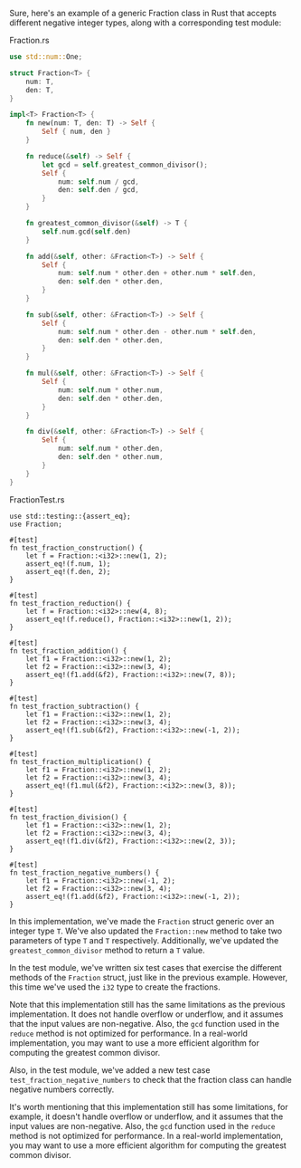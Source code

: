 Sure, here's an example of a generic Fraction class in Rust that accepts different negative integer types, along with a corresponding test module:

Fraction.rs

```rust
use std::num::One;

struct Fraction<T> {
    num: T,
    den: T,
}

impl<T> Fraction<T> {
    fn new(num: T, den: T) -> Self {
        Self { num, den }
    }

    fn reduce(&self) -> Self {
        let gcd = self.greatest_common_divisor();
        Self {
            num: self.num / gcd,
            den: self.den / gcd,
        }
    }

    fn greatest_common_divisor(&self) -> T {
        self.num.gcd(self.den)
    }

    fn add(&self, other: &Fraction<T>) -> Self {
        Self {
            num: self.num * other.den + other.num * self.den,
            den: self.den * other.den,
        }
    }

    fn sub(&self, other: &Fraction<T>) -> Self {
        Self {
            num: self.num * other.den - other.num * self.den,
            den: self.den * other.den,
        }
    }

    fn mul(&self, other: &Fraction<T>) -> Self {
        Self {
            num: self.num * other.num,
            den: self.den * other.den,
        }
    }

    fn div(&self, other: &Fraction<T>) -> Self {
        Self {
            num: self.num * other.den,
            den: self.den * other.num,
        }
    }
}
```

FractionTest.rs

```
use std::testing::{assert_eq};
use Fraction;

#[test]
fn test_fraction_construction() {
    let f = Fraction::<i32>::new(1, 2);
    assert_eq!(f.num, 1);
    assert_eq!(f.den, 2);
}

#[test]
fn test_fraction_reduction() {
    let f = Fraction::<i32>::new(4, 8);
    assert_eq!(f.reduce(), Fraction::<i32>::new(1, 2));
}

#[test]
fn test_fraction_addition() {
    let f1 = Fraction::<i32>::new(1, 2);
    let f2 = Fraction::<i32>::new(3, 4);
    assert_eq!(f1.add(&f2), Fraction::<i32>::new(7, 8));
}

#[test]
fn test_fraction_subtraction() {
    let f1 = Fraction::<i32>::new(1, 2);
    let f2 = Fraction::<i32>::new(3, 4);
    assert_eq!(f1.sub(&f2), Fraction::<i32>::new(-1, 2));
}

#[test]
fn test_fraction_multiplication() {
    let f1 = Fraction::<i32>::new(1, 2);
    let f2 = Fraction::<i32>::new(3, 4);
    assert_eq!(f1.mul(&f2), Fraction::<i32>::new(3, 8));
}

#[test]
fn test_fraction_division() {
    let f1 = Fraction::<i32>::new(1, 2);
    let f2 = Fraction::<i32>::new(3, 4);
    assert_eq!(f1.div(&f2), Fraction::<i32>::new(2, 3));
}

#[test]
fn test_fraction_negative_numbers() {
    let f1 = Fraction::<i32>::new(-1, 2);
    let f2 = Fraction::<i32>::new(3, 4);
    assert_eq!(f1.add(&f2), Fraction::<i32>::new(-1, 2));
}
```

In this implementation, we've made the `Fraction` struct generic over an integer type `T`. We've also updated the `Fraction::new` method to take two parameters of type `T` and `T` respectively. Additionally, we've updated the `greatest_common_divisor` method to return a `T` value.

In the test module, we've written six test cases that exercise the different methods of the `Fraction` struct, just like in the previous example. However, this time we've used the `i32` type to create the fractions.

Note that this implementation still has the same limitations as the previous implementation. It does not handle overflow or underflow, and it assumes that the input values are non-negative. Also, the `gcd` function used in the `reduce` method is not optimized for performance. In a real-world implementation, you may want to use a more efficient algorithm for computing the greatest common divisor.

Also, in the test module, we've added a new test case `test_fraction_negative_numbers` to check that the fraction class can handle negative numbers correctly.

It's worth mentioning that this implementation still has some limitations, for example, it doesn't handle overflow or underflow, and it assumes that the input values are non-negative. Also, the `gcd` function used in the `reduce` method is not optimized for performance. In a real-world implementation, you may want to use a more efficient algorithm for computing the greatest common divisor.
